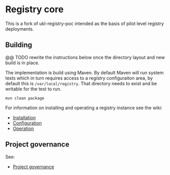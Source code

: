 # Registry core

This is a fork of ukl-registry-poc intended as the basis of pilot level registry deployments.

## Building

@@ TODO rewrite the instructions below once the directory layout and new build is in place.

The implementation is build using Maven. By default Maven will run system tests which in turn requires access to a registry configuraiton area, by default this is `/var/local/registry`. That directory needs to exist and be writable for the test to run.  

    mvn clean package

For information on installing and operating a registry instance see the wiki:
   * [Installation](https://github.com/der/ukl-registry-poc/wiki/Installation)
   * [Configuration](https://github.com/der/ukl-registry-poc/wiki/Configuration)
   * [Operation](https://github.com/der/ukl-registry-poc/wiki/Operation)
 
## Project governance

See:
   * [Project governance](https://github.com/der/ukl-registry-poc/wiki/Project-Governance)
